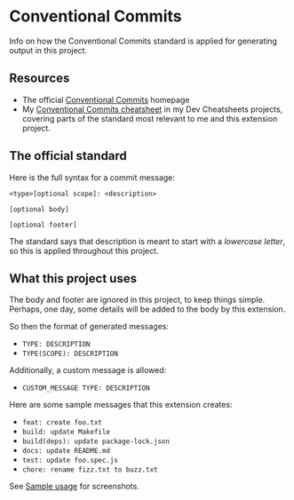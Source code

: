 # Conventional Commits

Info on how the Conventional Commits standard is applied for generating output in this project.


## Resources

- The official [Conventional Commits](https://www.conventionalcommits.org) homepage
- My [Conventional Commits cheatsheet](https://michaelcurrin.github.io/dev-cheatsheets/cheatsheets/other/conventional-commits.html) in my Dev Cheatsheets projects, covering parts of the standard most relevant to me and this extension project.


## The official standard

Here is the full syntax for a commit message:

```
<type>[optional scope]: <description>

[optional body]

[optional footer]
```

The standard says that description is meant to start with a _lowercase letter_, so this is applied throughout this project.


## What this project uses

The body and footer are ignored in this project, to keep things simple. Perhaps, one day, some details will be added to the body by this extension.

So then the format of generated messages:

- `TYPE: DESCRIPTION`
- `TYPE(SCOPE): DESCRIPTION`

Additionally, a custom message is allowed:

- `CUSTOM_MESSAGE TYPE: DESCRIPTION`

Here are some sample messages that this extension creates:

- `feat: create foo.txt`
- `build: update Makefile`
- `build(deps): update package-lock.json`
- `docs: update README.md`
- `test: update foo.spec.js`
- `chore: rename fizz.txt to buzz.txt`

See [Sample usage](https://github.com/MichaelCurrin/auto-commit-msg#sample-usage) for screenshots.
